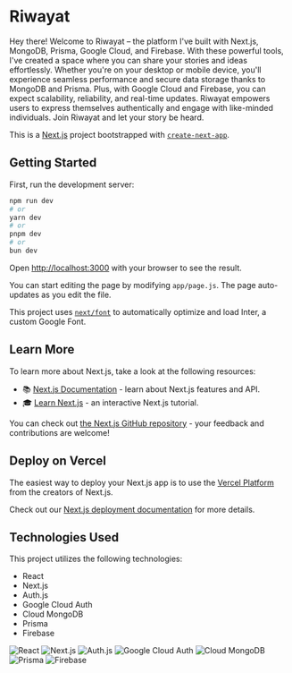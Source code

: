 # Riwayat

Hey there! Welcome to Riwayat – the platform I've built with Next.js, MongoDB, Prisma, Google Cloud, and Firebase. With these powerful tools, I've created a space where you can share your stories and ideas effortlessly. Whether you're on your desktop or mobile device, you'll experience seamless performance and secure data storage thanks to MongoDB and Prisma. Plus, with Google Cloud and Firebase, you can expect scalability, reliability, and real-time updates.  Riwayat empowers users to express themselves authentically and engage with like-minded individuals. Join Riwayat and let your story be heard.

This is a [Next.js](https://nextjs.org/) project bootstrapped with [`create-next-app`](https://github.com/vercel/next.js/tree/canary/packages/create-next-app).

## Getting Started

First, run the development server:

```bash
npm run dev
# or
yarn dev
# or
pnpm dev
# or
bun dev
```

Open [http://localhost:3000](http://localhost:3000) with your browser to see the result.

You can start editing the page by modifying `app/page.js`. The page auto-updates as you edit the file.

This project uses [`next/font`](https://nextjs.org/docs/basic-features/font-optimization) to automatically optimize and load Inter, a custom Google Font.

## Learn More

To learn more about Next.js, take a look at the following resources:

- 📚 [Next.js Documentation](https://nextjs.org/docs) - learn about Next.js features and API.
- 🎓 [Learn Next.js](https://nextjs.org/learn) - an interactive Next.js tutorial.

You can check out [the Next.js GitHub repository](https://github.com/vercel/next.js/) - your feedback and contributions are welcome!

## Deploy on Vercel

The easiest way to deploy your Next.js app is to use the [Vercel Platform](https://vercel.com/new?utm_medium=default-template&filter=next.js&utm_source=create-next-app&utm_campaign=create-next-app-readme) from the creators of Next.js.

Check out our [Next.js deployment documentation](https://nextjs.org/docs/deployment) for more details.

## Technologies Used

This project utilizes the following technologies:
- React
- Next.js
- Auth.js
- Google Cloud Auth
- Cloud MongoDB
- Prisma
- Firebase
  
![React](https://img.icons8.com/?size=50&id=35989&format=png)  ![Next.js](https://img.icons8.com/color/48/000000/nextjs.png)  ![Auth.js](https://img.icons8.com/ios/50/000000/login-rounded-right.png)  ![Google Cloud Auth](https://img.icons8.com/color/48/000000/google-cloud.png)  ![Cloud MongoDB](https://img.icons8.com/color/48/000000/mongodb.png)  ![Prisma](https://img.icons8.com/?size=50&id=aqb9SdV9P8oC&format=png)  ![Firebase](https://img.icons8.com/color/48/000000/firebase.png)
